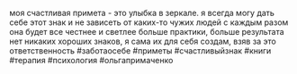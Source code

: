 моя счастливая примета - это улыбка в зеркале.
я всегда  могу дать себе этот знак и не зависеть от каких-то чужих людей
с каждым разом она будет все честнее и светлее
больше практики, больше результата
нет никаких хороших знаков, я сама их для себя создам, взяв за это ответственность
#заботаосебе  #приметы #счастливыйзнак #книги #терапия #психология #ольгапримаченко 